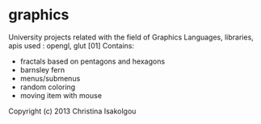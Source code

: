 graphics
============================================================
University projects related with the field of Graphics
Languages, libraries, apis used : opengl, glut
[01]
Contains:
- fractals based on pentagons and hexagons
- barnsley fern
- menus/submenus
- random coloring
- moving item with mouse


Copyright (c) 2013 Christina Isakolgou
